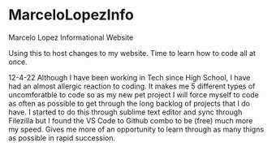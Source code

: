 # MarceloLopezInfo
Marcelo Lopez Informational Website

Using this to host changes to my website. Time to learn how to code all at once.

12-4-22
    Although I have been working in Tech since High School, I have had an almost allergic reaction to coding. It makes me 5 different types of uncomforatble to code so as my new pet project I will force myself to code as often as possible to get through the long backlog of projects that I do have. I started to do this through sublime text editor and sync through Filezilla but I found the VS Code to Github combo to be (free) much more my speed. Gives me more of an opportunity to learn through as many thigns as possible in rapid succession.

